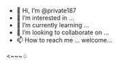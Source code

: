 - 👋 Hi, I’m @private187
- 👀 I’m interested in ...
- 🌱 I’m currently learning ...
- 💞️ I’m looking to collaborate on ...
- 📫 How to reach me ...
welcome...
<!---
private187/private187 is a ✨ special ✨ repository because its `README.md` (this file) appears on your GitHub profile.
You can click the Preview link to take a look at your changes.
--->
<~~~♧

